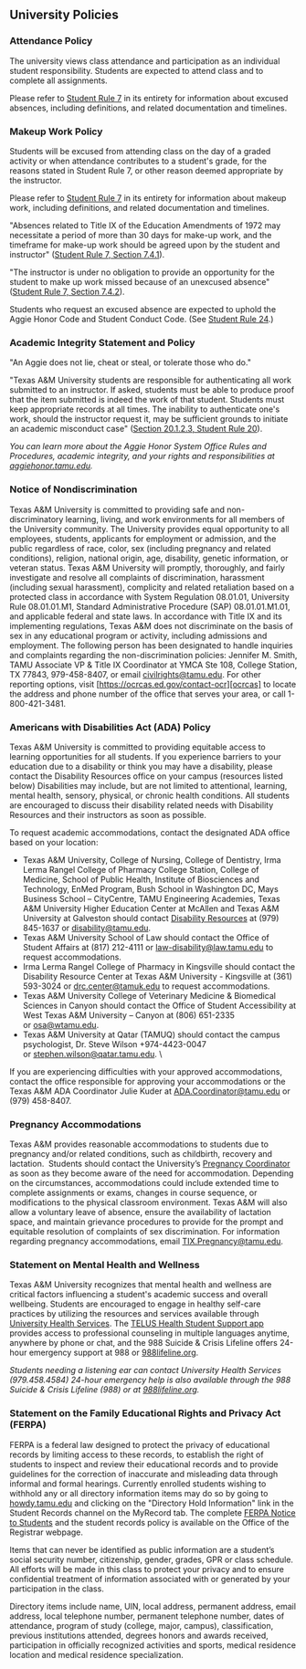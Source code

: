 ## University Policies

### Attendance Policy

The university views class attendance and participation as an individual
student responsibility. Students are expected to attend class and to complete
all assignments. 

Please refer to [Student Rule 7][rule-7] in its entirety for information about
excused absences, including definitions, and related documentation and
timelines.

### Makeup Work Policy

Students will be excused from attending class on the day of a graded activity
or when attendance contributes to a student's grade, for the reasons stated in
Student Rule 7, or other reason deemed appropriate by the instructor. 

Please refer to [Student Rule 7][rule-7] in its entirety for information about
makeup work, including definitions, and related documentation and timelines.

"Absences related to Title IX of the Education Amendments of 1972 may
necessitate a period of more than 30 days for make-up work, and the timeframe
for make-up work should be agreed upon by the student and instructor" ([Student
Rule 7, Section 7.4.1][rule-7]).

"The instructor is under no obligation to provide an opportunity for the
student to make up work missed because of an unexcused absence" ([Student Rule
7, Section 7.4.2][rule-7]).

Students who request an excused absence are expected to uphold the Aggie Honor
Code and Student Conduct Code. (See [Student Rule 24][rule-24].)

[rule-7]: https://student-rules.tamu.edu/rule07
[rule-24]: https://student-rules.tamu.edu/rule24

### Academic Integrity Statement and Policy

"An Aggie does not lie, cheat or steal, or tolerate those who do."

"Texas A&M University students are responsible for authenticating all work
submitted to an instructor. If asked, students must be able to produce proof
that the item submitted is indeed the work of that student. Students must keep
appropriate records at all times. The inability to authenticate one's work,
should the instructor request it, may be sufficient grounds to initiate an
academic misconduct case" ([Section 20.1.2.3, Student Rule 20][rule-20]).

_You can learn more about the Aggie Honor System Office Rules and Procedures,
academic integrity, and your rights and responsibilities at
[aggiehonor.tamu.edu][aggie-honor]._

[rule-20]: https://aggiehonor.tamu.edu/Rules-and-Procedures/Rules/Honor-System-Rules
[aggie-honor]: https://aggiehonor.tamu.edu

### Notice of Nondiscrimination

Texas A&M University is committed to providing safe and non-discriminatory
learning, living, and work environments for all members of the University
community. The University provides equal opportunity to all employees,
students, applicants for employment or admission, and the public regardless of
race, color, sex (including pregnancy and related conditions), religion,
national origin, age, disability, genetic information, or veteran status. Texas
A&M University will promptly, thoroughly, and fairly investigate and resolve
all complaints of discrimination, harassment (including sexual harassment),
complicity and related retaliation based on a protected class in accordance
with System Regulation 08.01.01, University Rule 08.01.01.M1, Standard
Administrative Procedure (SAP) 08.01.01.M1.01, and applicable federal and state
laws. In accordance with Title IX and its implementing regulations, Texas A&M
does not discriminate on the basis of sex in any educational program or
activity, including admissions and employment. The following person has been
designated to handle inquiries and complaints regarding the non-discrimination
policies: Jennifer M. Smith, TAMU Associate VP & Title IX Coordinator at YMCA
Ste 108, College Station, TX 77843, 979-458-8407, or email
[civilrights@tamu.edu](mailto:civilrights@tamu.edu). For other reporting
options, visit [https://ocrcas.ed.gov/contact-ocr][ocrcas] to locate the
address and phone number of the office that serves your area, or call
1-800-421-3481.

[ocrcas]: https://ocrcas.ed.gov/contact-ocr 

### Americans with Disabilities Act (ADA) Policy

Texas A&M University is committed to providing equitable access to learning
opportunities for all students. If you experience barriers to your education
due to a disability or think you may have a disability, please contact the
Disability Resources office on your campus (resources listed below)
Disabilities may include, but are not limited to attentional, learning, mental
health, sensory, physical, or chronic health conditions. All students are
encouraged to discuss their disability related needs with Disability Resources
and their instructors as soon as possible.

To request academic accommodations, contact the designated ADA office based on
your location: 

+ Texas A&M University, College of Nursing, College of Dentistry, Irma Lerma
  Rangel College of Pharmacy College Station, College of Medicine, School of
  Public Health, Institute of Biosciences and Technology, EnMed Program, Bush
  School in Washington DC, Mays Business School – CityCentre, TAMU Engineering
  Academies, Texas A&M University Higher Education Center at McAllen and Texas
  A&M University at Galveston should contact [Disability
  Resources][disability-resources] at (979) 845-1637 
  or [disability@tamu.edu](mailto:disability@tamu.edu). 
+ Texas A&M University School of Law should contact the Office of Student
  Affairs at (817) 212-4111
  or [law-disability@law.tamu.edu](mailto:law-disability@law.tamu.edu) to
  request accommodations. 
+ Irma Lerma Rangel College of Pharmacy in Kingsville should contact the
  Disability Resource Center at Texas A&M University - Kingsville at (361)
  593-3024 or [drc.center@tamuk.edu](mailto:drc.center@tamuk.edu) to request 
  accommodations.
+ Texas A&M University College of Veterinary Medicine & Biomedical Sciences in
  Canyon should contact the Office of Student Accessibility at West Texas A&M
  University – Canyon at (806) 651-2335 or [osa@wtamu.edu](mailto:osa@wtamu.edu).
+ Texas A&M University at Qatar (TAMUQ) should contact the campus psychologist,
  Dr. Steve Wilson +974-4423-0047 
  or [stephen.wilson@qatar.tamu.edu](mailto:stephen.wilson@qatar.tamu.edu).
\

If you are experiencing difficulties with your approved accommodations, contact
the office responsible for approving your accommodations or the Texas A&M ADA
Coordinator Julie Kuder at
[ADA.Coordinator@tamu.edu](mailto:ADA.Coordinator@tamu.edu) or (979) 458-8407. 

[disability-resources]: https://disability.tamu.edu/

### Pregnancy Accommodations

Texas A&M provides reasonable accommodations to students due to pregnancy
and/or related conditions, such as childbirth, recovery and lactation. 
Students should contact the University’s [Pregnancy
Coordinator][pregnancy-coordinator] as soon as they
become aware of the need for accommodation. Depending on the circumstances,
accommodations could include extended time to complete assignments or exams,
changes in course sequence, or modifications to the physical classroom
environment. Texas A&M will also allow a voluntary leave of absence, ensure the
availability of lactation space, and maintain grievance procedures to provide
for the prompt and equitable resolution of complaints of sex
discrimination. For information regarding pregnancy accommodations, email
[TIX.Pregnancy@tamu.edu](mailto:TIX.Pregnancy@tamu.edu).

[pregnancy-coordinator]: https://titleix.tamu.edu/title-ix-and-pregnancy-students/

### Statement on Mental Health and Wellness

Texas A&M University recognizes that mental health and wellness are critical
factors influencing a student's academic success and overall wellbeing.
Students are encouraged to engage in healthy self-care practices by utilizing
the resources and services available through [University Health
Services][health-services]. The [TELUS Health Student Support app][telus]
provides access to professional counseling in multiple languages anytime,
anywhere by phone or chat, and the 988 Suicide & Crisis Lifeline offers 24-hour
emergency support at 988 or [988lifeline.org][lifeline].

_Students needing a listening ear can contact University Health Services
(979.458.4584) 24-hour emergency help is also available through the 988 Suicide
& Crisis Lifeline (988) or at [988lifeline.org][lifeline]._

[health-services]: https://uhs.tamu.edu/appointments
[telus]: https://uhs.tamu.edu/mental-health/student-support.html
[lifeline]: https://988lifeline.org

### Statement on the Family Educational Rights and Privacy Act (FERPA)

FERPA is a federal law designed to protect the privacy of educational records
by limiting access to these records, to establish the right of students to
inspect and review their educational records and to provide guidelines for the
correction of inaccurate and misleading data through informal and formal
hearings. Currently enrolled students wishing to withhold any or all directory
information items may do so by going to [howdy.tamu.edu][howdy] and clicking on
the "Directory Hold Information" link in the Student Records channel on the
MyRecord tab. The complete [FERPA Notice to Students][ferpa-notice] and the
student records policy is available on the Office of the Registrar webpage. 

Items that can never be identified as public information are a student’s social
security number, citizenship, gender, grades, GPR or class schedule. All
efforts will be made in this class to protect your privacy and to ensure
confidential treatment of information associated with or generated by your
participation in the class.

Directory items include name, UIN, local address, permanent address, email
address, local telephone number, permanent telephone number, dates of
attendance, program of study (college, major, campus), classification, previous
institutions attended, degrees honors and awards received, participation in
officially recognized activities and sports, medical residence location and
medical residence specialization.

[howdy]: https://howdy.tamu.edu/
[ferpa-notice]: registrar.tamu.edu/Catalogs,-Policies-Procedures/FERPA/FERPA-Notice-to-Students#0-StatementofRights

